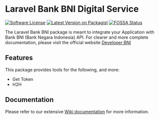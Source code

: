 # Laravel Bank BNI Digital Service

[![Software License](https://img.shields.io/badge/license-MIT-brightgreen.svg?style=flat-square)](LICENSE.md)
[![Latest Version on Packagist](https://img.shields.io/packagist/v/kangyasin/laravel-api-bni.svg?style=flat-square)](https://packagist.org/packages/kangyasin/laravel-api-bni)
[![FOSSA Status](https://app.fossa.com/api/projects/git%2Bgithub.com%2Fkangyasin%2Flaravel-api-bni.svg?type=small)](https://app.fossa.com/projects/git%2Bgithub.com%2FKangyasin97%2Flaravel-api-bni?ref=badge_small)

The Laravel Bank BNI package is meant to integrate your Application with Bank BNI (Bank Negara Indonesia) API. For clearer and more complete documentation, please visit the official website [Developer BNI](https://digitalservices.bni.co.id)

## Features

This package provides tools for the following, and more:

- Get Token
- H2H

## Documentation

Please refer to our extensive [Wiki documentation](https://github.com/kangyasin/laravel-api-bni/wiki) for more information.
